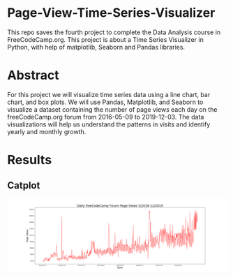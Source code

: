 # Page-View-Time-Series-Visualizer

This repo saves the fourth project to complete the Data Analysis course in FreeCodeCamp.org. This project is about a Time Series Visualizer in Python, with help of matplotlib, Seaborn and Pandas libraries.

# Abstract 

For this project we will visualize time series data using a line chart, bar chart, and box plots. We will use Pandas, Matplotlib, and Seaborn to visualize a dataset containing the number of page views each day on the freeCodeCamp.org forum from 2016-05-09 to 2019-12-03. The data visualizations will help us understand the patterns in visits and identify yearly and monthly growth.

# Results

## Catplot
![alt text](https://github.com/vladi2998/Page-View-Time-Series-Visualizer/blob/main/line_plot.png)